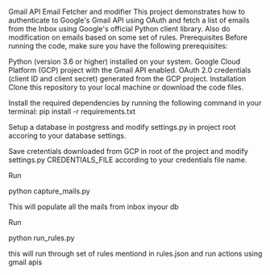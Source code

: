 Gmail API Email Fetcher and modifier
This project demonstrates how to authenticate to Google's Gmail API using OAuth and fetch a list of emails from the Inbox using Google's official Python client library.
Also do modification on emails based on some set of rules.
Prerequisites
Before running the code, make sure you have the following prerequisites:

Python (version 3.6 or higher) installed on your system.
Google Cloud Platform (GCP) project with the Gmail API enabled.
OAuth 2.0 credentials (client ID and client secret) generated from the GCP project.
Installation
Clone this repository to your local machine or download the code files.

Install the required dependencies by running the following command in your terminal:
pip install -r requirements.txt

Setup a database in postgress and modify settings.py in project root accoring to your database settings.

Save cretentials downloaded from GCP in root of the project and modify settings.py CREDENTIALS_FILE according to your credentials file name.

Run

python capture_mails.py 

This will populate all the mails from inbox inyour db

Run

python run_rules.py


this will run through set of rules mentiond in rules.json and run actions using gmail apis




